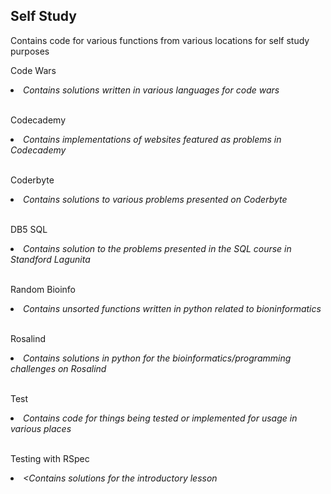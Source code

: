 ## Self Study
Contains code for various functions from various locations for self study purposes</br>

Code Wars</br>
<em><li>Contains solutions written in various languages for code wars</li></em></br>

Codecademy</br>
<em><li>Contains implementations of websites featured as problems in Codecademy</li></em><br>

Coderbyte</br>
<em><li>Contains solutions to various problems presented on Coderbyte</li></em><br>

DB5 SQL</br>
<em><li>Contains solution to the problems presented in the SQL course in Standford Lagunita</li></em></br>

Random Bioinfo</br>
<em><li>Contains unsorted functions written in python related to bioninformatics</li></em></br>

Rosalind</br>
<em><li>Contains solutions in python for the bioinformatics/programming challenges on Rosalind</li></em></br>

Test</br>
<em><li>Contains code for things being tested or implemented for usage in various places</li></em></br>

Testing with RSpec</br>
<em><li><Contains solutions for the introductory lesson</li></em></br>